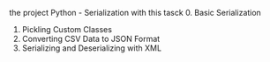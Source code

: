 the project Python - Serialization with this tasck 
0. Basic Serialization
1. Pickling Custom Classes
2. Converting CSV Data to JSON Format
3. Serializing and Deserializing with XML